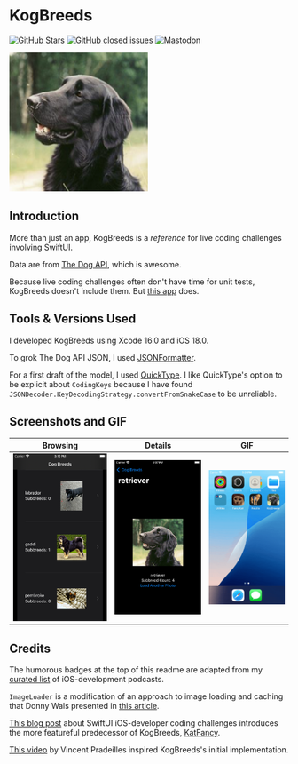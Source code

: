 KogBreeds
========

[![GitHub Stars](https://img.shields.io/github/stars/badges/shields.svg?style=social&label=Star)]()
[![GitHub closed issues](https://img.shields.io/github/issues-closed/badges/shields.svg)]()
![Mastodon](https://img.shields.io/mastodon/follow/111621273712963279)

<a href="url"><img src="KogBreeds/Assets/Assets.xcassets/AppIcon.appiconset/icon.png" height="250"></a>
<br />

## Introduction

More than just an app, KogBreeds is a _reference_ for live coding challenges involving SwiftUI.

Data are from [The Dog API](https://dog.ceo), which is awesome.

Because live coding challenges often don't have time for unit tests, KogBreeds doesn't include them. But [this app](https://github.com/algoexpert-io/iOSExpert/tree/master/solution-wrap-up/KatFancy-final) does.

## Tools & Versions Used

I developed KogBreeds using Xcode 16.0 and iOS 18.0.

To grok The Dog API JSON, I used [JSONFormatter](https://jsonformatter.org).

For a first draft of the model, I used [QuickType](https://quicktype.io). I like QuickType's option to be explicit about `CodingKeys` because I have found `JSONDecoder.KeyDecodingStrategy.convertFromSnakeCase` to be unreliable.

## Screenshots and GIF

| Browsing | Details | GIF    |
| -------- | ------- | ------ |
| ![](img/browse.png) | ![](img/details.png) | ![](img/KogBreeds.gif)

## Credits

The humorous badges at the top of this readme are adapted from my [curated list](https://github.com/vermont42/Podcasts) of iOS-development podcasts.

`ImageLoader` is a modification of an approach to image loading and caching that Donny Wals presented in [this article](https://www.donnywals.com/using-swifts-async-await-to-build-an-image-loader/).

[This blog post](https://racecondition.software/blog/swiftui-homeworks/) about SwiftUI iOS-developer coding challenges introduces the more featureful predecessor of KogBreeds, [KatFancy](https://github.com/algoexpert-io/iOSExpert/tree/master/solution-wrap-up/KatFancy-final).

[This video](https://www.youtube.com/watch?v=n1PeOa3qXy8) by Vincent Pradeilles inspired KogBreeds's initial implementation.
